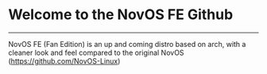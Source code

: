 # Welcome to the NovOS FE Github

---

NovOS FE (Fan Edition) is an up and coming distro based on arch, with a cleaner look and feel compared to the original NovOS (https://github.com/NovOS-Linux)
